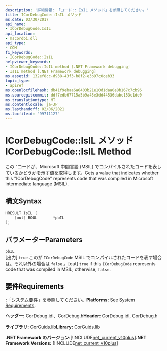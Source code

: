 ```yaml
---
description: '詳細情報: 「コード:: IsIL メソッド」を参照してください。'
title: ICorDebugCode::IsIL メソッド
ms.date: 03/30/2017
api_name:
- ICorDebugCode.IsIL
api_location:
- mscordbi.dll
api_type:
- COM
f1_keywords:
- ICorDebugCode::IsIL
helpviewer_keywords:
- ICorDebugCode::IsIL method [.NET Framework debugging]
- IsIL method [.NET Framework debugging]
ms.assetid: 132ef8cc-d938-43f3-b8f2-e3b97c0ceb33
topic_type:
- apiref
ms.openlocfilehash: db41f9ebaa6a6403b21e10d1daa0e8b167c7cb96
ms.sourcegitcommit: ddf7edb67715a5b9a45e3dd44536dabc153c1de0
ms.translationtype: MT
ms.contentlocale: ja-JP
ms.lasthandoff: 02/06/2021
ms.locfileid: "99711127"
---
```

# <a name="icordebugcodeisil-method"></a><span data-ttu-id="06a6f-103">ICorDebugCode::IsIL メソッド</span><span class="sxs-lookup"><span data-stu-id="06a6f-103">ICorDebugCode::IsIL Method</span></span>

<span data-ttu-id="06a6f-104">この "コードが、Microsoft 中間言語 (MSIL) でコンパイルされたコードを表しているかどうかを示す値を取得します。</span><span class="sxs-lookup"><span data-stu-id="06a6f-104">Gets a value that indicates whether this "ICorDebugCode" represents code that was compiled in Microsoft intermediate language (MSIL).</span></span>

## <a name="syntax"></a><span data-ttu-id="06a6f-105">構文</span><span class="sxs-lookup"><span data-stu-id="06a6f-105">Syntax</span></span>

```cpp
HRESULT IsIL (
    [out] BOOL       *pbIL
);
```

## <a name="parameters"></a><span data-ttu-id="06a6f-106">パラメーター</span><span class="sxs-lookup"><span data-stu-id="06a6f-106">Parameters</span></span>

`pbIL`  
<span data-ttu-id="06a6f-107">[出力] `true` このが `ICorDebugCode` MSIL でコンパイルされたコードを表す場合は。それ以外の場合は `false` 。</span><span class="sxs-lookup"><span data-stu-id="06a6f-107">[out] `true` if this `ICorDebugCode` represents code that was compiled in MSIL; otherwise, `false`.</span></span>

## <a name="requirements"></a><span data-ttu-id="06a6f-108">要件</span><span class="sxs-lookup"><span data-stu-id="06a6f-108">Requirements</span></span>

<span data-ttu-id="06a6f-109">**:**「[システム要件](../../get-started/system-requirements.md)」を参照してください。</span><span class="sxs-lookup"><span data-stu-id="06a6f-109">**Platforms:** See [System Requirements](../../get-started/system-requirements.md).</span></span>

<span data-ttu-id="06a6f-110">**ヘッダー:** CorDebug.idl、CorDebug.h</span><span class="sxs-lookup"><span data-stu-id="06a6f-110">**Header:** CorDebug.idl, CorDebug.h</span></span>

<span data-ttu-id="06a6f-111">**ライブラリ:** CorGuids.lib</span><span class="sxs-lookup"><span data-stu-id="06a6f-111">**Library:** CorGuids.lib</span></span>

<span data-ttu-id="06a6f-112">**.NET Framework のバージョン:**[!INCLUDE[net_current_v10plus](../../../../includes/net-current-v10plus-md.md)]</span><span class="sxs-lookup"><span data-stu-id="06a6f-112">**.NET Framework Versions:** [!INCLUDE[net_current_v10plus](../../../../includes/net-current-v10plus-md.md)]</span></span>
